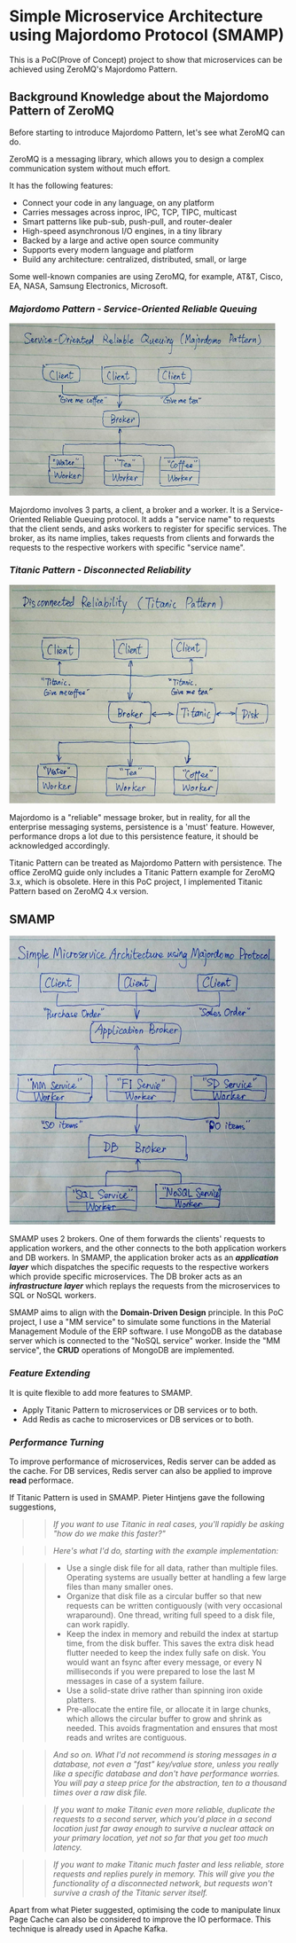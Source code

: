 # Simple Microservice Architecture using Majordomo Protocol (SMAMP)

This is a PoC(Prove of Concept) project to show that microservices can be 
achieved using ZeroMQ's Majordomo Pattern.


## Background Knowledge about the Majordomo Pattern of ZeroMQ

Before starting to introduce Majordomo Pattern, let's see what ZeroMQ can do.

ZeroMQ is a messaging library, which allows you to design a complex communication system 
without much effort.

It has the following features:

  - Connect your code in any language, on any platform
  - Carries messages across inproc, IPC, TCP, TIPC, multicast
  - Smart patterns like pub-sub, push-pull, and router-dealer
  - High-speed asynchronous I/O engines, in a tiny library
  - Backed by a large and active open source community
  - Supports every modern language and platform
  - Build any architecture: centralized, distributed, small, or large

Some well-known companies are using ZeroMQ, for example, AT&T, Cisco, EA, NASA, 
Samsung Electronics, Microsoft.

### *Majordomo Pattern - Service-Oriented Reliable Queuing*
<img src="./Screenshot/Majordomo.jpg" width="480px">

Majordomo involves 3 parts, a client, a broker and a worker. It is a 
Service-Oriented Reliable Queuing protocol. It adds a "service name" to
requests that the client sends, and asks workers to register for specific
services. The broker, as its name implies, takes requests from clients and
forwards the requests to the respective workers with specific "service name". 

### *Titanic Pattern - Disconnected Reliability*
<img src="./Screenshot/Titanic.jpg" width="480px">

Majordomo is a "reliable" message broker, but in reality, for all the
enterprise messaging systems, persistence is a 'must' feature. However,
performance drops a lot due to this persistence feature, it should be
acknowledged accordingly.

Titanic Pattern can be treated as Majordomo Pattern with persistence. 
The office ZeroMQ guide only includes a Titanic Pattern example for ZeroMQ 3.x,
which is obsolete. Here in this PoC project, I implemented Titanic Pattern
based on ZeroMQ 4.x version.

## SMAMP
<img src="./Screenshot/SMAMP.jpg" width="480px">

SMAMP uses 2 brokers. One of them forwards the clients' requests to application
workers, and the other connects to the both application workers and DB workers.
In SMAMP, the application broker acts as an ***application layer*** which dispatches the
specific requests to the respective workers which provide specific microservices.
The DB broker acts as an ***infrastructure layer*** which replays the requests from
the microservices to SQL or NoSQL workers.

SMAMP aims to align with the **Domain-Driven Design** principle. In this PoC project,
I use a "MM service" to simulate some functions in the Material Management Module
of the ERP software. I use MongoDB as the database server which is connected to
the "NoSQL service" worker. Inside the "MM service", the **CRUD** operations of
MongoDB are implemented.

### *Feature Extending*

It is quite flexible to add more features to SMAMP.

  - Apply Titanic Pattern to microservices or DB services or to both.
  - Add Redis as cache to microservices or DB services or to both.

### *Performance Turning*

To improve performance of microservices, Redis server can be added as the cache.
For DB services, Redis server can also be applied to improve **read** performace.

If Titanic Pattern is used in SMAMP. Pieter Hintjens gave the following
suggestions,

>>*If you want to use Titanic in real cases, you'll rapidly be asking
"how do we make this faster?"*

>>*Here's what I'd do, starting with the example implementation:*

>>  - Use a single disk file for all data, rather than multiple files. Operating systems are usually better at handling a few large files than many smaller ones.
>>  - Organize that disk file as a circular buffer so that new requests can be written contiguously (with very occasional wraparound). One thread, writing full speed to a disk file, can work rapidly.
>>  - Keep the index in memory and rebuild the index at startup time, from the disk buffer. This saves the extra disk head flutter needed to keep the index fully safe on disk. You would want an fsync after every message, or every N milliseconds if you were prepared to lose the last M messages in case of a system failure.
>>  - Use a solid-state drive rather than spinning iron oxide platters.
>>  - Pre-allocate the entire file, or allocate it in large chunks, which allows the circular buffer to grow and shrink as needed. This avoids fragmentation and ensures that most reads and writes are contiguous.

>>*And so on. What I'd not recommend is storing messages in a database,
not even a "fast" key/value store, unless you really like a specific database
and don't have performance worries. You will pay a steep price for the
abstraction, ten to a thousand times over a raw disk file.*

>>*If you want to make Titanic even more reliable, duplicate the requests to
a second server, which you'd place in a second location just far away enough
to survive a nuclear attack on your primary location, yet not so far that you
 get too much latency.*

>>*If you want to make Titanic much faster and less reliable, store requests
and replies purely in memory. This will give you the functionality of a
disconnected network, but requests won't survive a crash of the Titanic
server itself.*

Apart from what Pieter suggested, optimising the code to manipulate linux 
Page Cache can also be considered to improve the IO performace. This technique
is already used in Apache Kafka.

